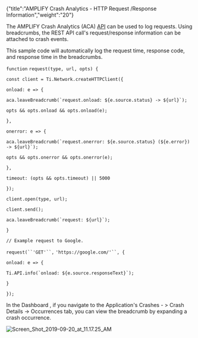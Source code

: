 {"title":"AMPLIFY Crash Analytics - HTTP Request /Response Information","weight":"20"}

The AMPLIFY Crash Analytics (ACA) [API](https://docs.appcelerator.com/platform/latest/#!/api/Modules.ACA) can be used to log requests. Using breadcrumbs, the REST API call's request/response information can be attached to crash events.

This sample code will automatically log the request time, response code, and response time in the breadcrumbs.

`function` `request(type, url, opts) {`

`const client = Ti.Network.createHTTPClient({`

`onload: e => {`

``aca.leaveBreadcrumb(`request.onload: ${e.source.status} -> ${url}`);``

`opts && opts.onload && opts.onload(e);`

`},`

`onerror: e => {`

``aca.leaveBreadcrumb(`request.onerror: ${e.source.status} (${e.error}) -> ${url}`);``

`opts && opts.onerror && opts.onerror(e);`

`},`

`timeout: (opts && opts.timeout) || 5000`

`});`

`client.open(type, url);`

`client.send();`

``aca.leaveBreadcrumb(`request: ${url}`);``

`}`

`// Example request to Google.`

`request(``'GET'``,` `'https://google.com/'``, {`

`onload: e => {`

``Ti.API.info(`onload: ${e.source.responseText}`);``

`}`

`});`

In the Dashboard , if you navigate to the Application's Crashes - > Crash Details -> Occurrences tab, you can view the breadcrumb by expanding a crash occurrence.

![Screen_Shot_2019-09-20_at_11.17.25_AM](/Images/appc/download/attachments/60148834/Screen_Shot_2019-09-20_at_11.17.25_AM.png)
